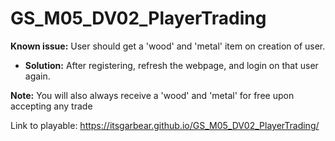 # GS_M05_DV02_PlayerTrading

**Known issue:** User should get a 'wood' and 'metal' item on creation of user.
- **Solution:** After registering, refresh the webpage, and login on that user again.

**Note:** You will also always receive a 'wood' and 'metal' for free upon accepting any trade

Link to playable: https://itsgarbear.github.io/GS_M05_DV02_PlayerTrading/
